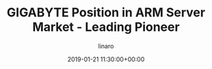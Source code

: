 ---
author: linaro
categories:
- events
- workshop
- arm-hpc-2019
comments: false
event: arm-hpc-2019
date: '2019-01-21 11:30:00+00:00'
slot: 15:30	- 15:50
image:
  featured: true
  path: /assets/images/content/gigabyte-position-in-arm-server-market-leading-pioneer.jpg
layout: resource-post
title: 'GIGABYTE Position in ARM Server Market - Leading Pioneer'
speakers:
- biography: '""'
  company: Gigabyte
  job-title: 
  name: Akira
youtube_video_url: https://www.youtube.com/watch?v=ErbkhqNgCJk&list=PLKZSArYQptsPLGSEUycUowh9oy8WF_epV&index=3&t=0s
amazon_s3_presentation_url: https://static.linaro.org/event-resources/arm-hpc-2019/slides/GIGABYTEPositionInARMServerMarketLeadingPioneer14.pdf
---
